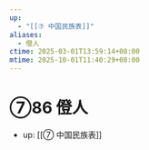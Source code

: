 ```yaml
---
up:
  - "[[⑦ 中国民族表]]"
aliases:
  - 僜人
ctime: 2025-03-01T13:59:14+08:00
mtime: 2025-10-01T11:40:29+08:00
---
```


# ⑦86 僜人

- up: [[⑦ 中国民族表]]

